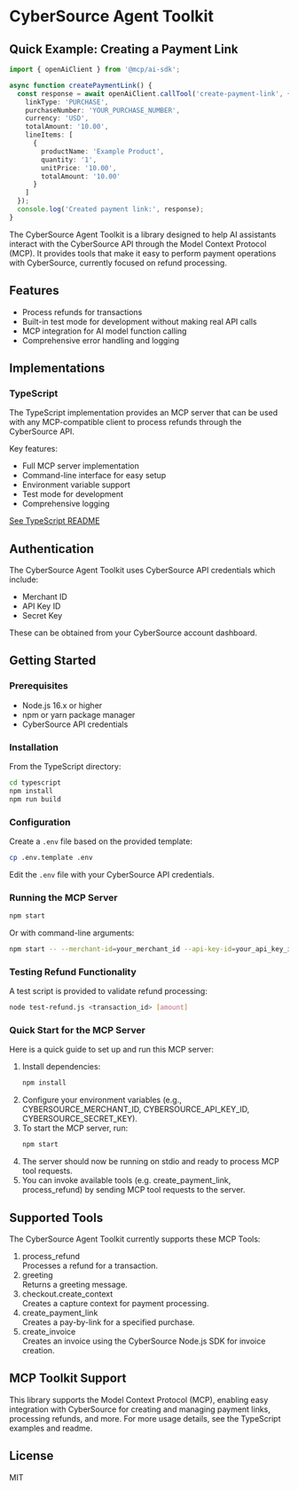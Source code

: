 # CyberSource Agent Toolkit

## Quick Example: Creating a Payment Link

```typescript
import { openAiClient } from '@mcp/ai-sdk';

async function createPaymentLink() {
  const response = await openAiClient.callTool('create-payment-link', {
    linkType: 'PURCHASE',
    purchaseNumber: 'YOUR_PURCHASE_NUMBER',
    currency: 'USD',
    totalAmount: '10.00',
    lineItems: [
      {
        productName: 'Example Product',
        quantity: '1',
        unitPrice: '10.00',
        totalAmount: '10.00'
      }
    ]
  });
  console.log('Created payment link:', response);
}
```

The CyberSource Agent Toolkit is a library designed to help AI assistants interact with the CyberSource API through the Model Context Protocol (MCP). It provides tools that make it easy to perform payment operations with CyberSource, currently focused on refund processing.

## Features

- Process refunds for transactions
- Built-in test mode for development without making real API calls
- MCP integration for AI model function calling
- Comprehensive error handling and logging

## Implementations

### TypeScript

The TypeScript implementation provides an MCP server that can be used with any MCP-compatible client to process refunds through the CyberSource API.

Key features:
- Full MCP server implementation
- Command-line interface for easy setup
- Environment variable support
- Test mode for development
- Comprehensive logging

[See TypeScript README](./typescript/README.md)

## Authentication

The CyberSource Agent Toolkit uses CyberSource API credentials which include:
- Merchant ID
- API Key ID 
- Secret Key

These can be obtained from your CyberSource account dashboard.

## Getting Started

### Prerequisites

- Node.js 16.x or higher
- npm or yarn package manager
- CyberSource API credentials

### Installation

From the TypeScript directory:

```bash
cd typescript
npm install
npm run build
```

### Configuration

Create a `.env` file based on the provided template:

```bash
cp .env.template .env
```

Edit the `.env` file with your CyberSource API credentials.

### Running the MCP Server

```bash
npm start
```

Or with command-line arguments:

```bash
npm start -- --merchant-id=your_merchant_id --api-key-id=your_api_key_id --secret-key=your_secret_key
```

### Testing Refund Functionality

A test script is provided to validate refund processing:

```bash
node test-refund.js <transaction_id> [amount]
```

### Quick Start for the MCP Server

Here is a quick guide to set up and run this MCP server:

1. Install dependencies:
   ```bash
   npm install
   ```
2. Configure your environment variables (e.g., CYBERSOURCE_MERCHANT_ID, CYBERSOURCE_API_KEY_ID, CYBERSOURCE_SECRET_KEY).
3. To start the MCP server, run:
   ```bash
   npm start
   ```
4. The server should now be running on stdio and ready to process MCP tool requests.
5. You can invoke available tools (e.g. create_payment_link, process_refund) by sending MCP tool requests to the server.

## Supported Tools

The CyberSource Agent Toolkit currently supports these MCP Tools:

1. process_refund  
   Processes a refund for a transaction.
2. greeting  
   Returns a greeting message.
3. checkout.create_context  
   Creates a capture context for payment processing.
4. create_payment_link  
   Creates a pay-by-link for a specified purchase.
5. create_invoice  
   Creates an invoice using the CyberSource Node.js SDK for invoice creation.

## MCP Toolkit Support

This library supports the Model Context Protocol (MCP), enabling easy integration with CyberSource for creating and managing payment links, processing refunds, and more. For more usage details, see the TypeScript examples and readme.

## License

MIT
